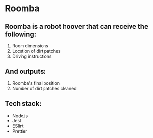 # Roomba

## Roomba is a robot hoover that can receive the following:

1. Room dimensions
2. Location of dirt patches
3. Driving instructions

## And outputs:

1. Roomba's final position
2. Number of dirt patches cleaned

## Tech stack:

-   Node.js
-   Jest
-   ESlint
-   Prettier

 <!-- ## Instructions to follow in the terminal: 
 
  1. Clone this repo: <br> 
  ```
  git clone git@github.com:monikakaczan/Roomba.git
  ```
  2. Change directory to Roomba
  ``` 
  cd Roomba
  ``` 
  3. Install packages: <br>
  ``` 
  npm installu
  ```
  4. Testing: <br> 
  ```
  npm test 
  ``` 
  5. Check the final position of the hoover in command line: <br> 
  ``` 
  node app.js
  ``` 
  
  INPUT (input.txt): 
  ``` 
  5 5
  1 2
  1 0
  2 2
  2 3
  NNESEESWNWW
  ```
  <br>
   ● the first line holds the room dimensions (X Y), separated by a single space (all
     coordinates will be presented in this format) <br>
   ● the second line holds the hoover position <br>
   ● subsequent lines contain the zero or more positions of patches of dirt (one per line) <br>
   ● the next line then always contains the driving instructions (at least one) <br> 
   
   
  OUTPUT (node app.js): 
  ```
  1 3 
  1
  ```
  ● displays the X and Y coordinates marking the position of the hoover after processing all commands <br>
  ● the second line of the program outputs the number of patches of dirt the robot cleaned up. -->
